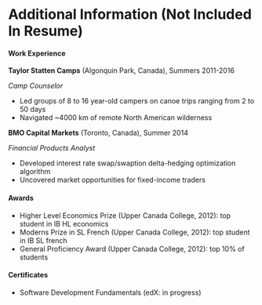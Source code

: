 # Additional Information (Not Included In Resume)

#### Work Experience

**Taylor Statten Camps** (Algonquin Park, Canada), Summers 2011-2016

*Camp Counselor*
- Led groups of 8 to 16 year-old campers on canoe trips ranging from 2 to 50 days
- Navigated ~4000 km of remote North American wilderness

**BMO Capital Markets** (Toronto, Canada), Summer 2014

*Financial Products Analyst*
- Developed interest rate swap/swaption delta-hedging optimization algorithm
- Uncovered market opportunities for fixed-income traders

#### Awards

- Higher Level Economics Prize (Upper Canada College, 2012): top student in IB HL economics
- Moderns Prize in SL French (Upper Canada College, 2012): top student in IB SL french
- General Proficiency Award (Upper Canada College, 2012): top 10% of students

#### Certificates

- Software Development Fundamentals (edX: in progress)
